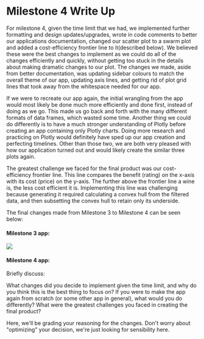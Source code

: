# Milestone 4 Write Up

For milestone 4, given the time limit that we had, we implemented further formatting and design updates/upgrades, wrote in code comments to better our applications documentation, changed our scatter plot to a swarm plot and added a cost-efficiency frontier line to it(described below). We believed these were the best changes to implement as we could do all of the changes efficiently and quickly, without getting too stuck in the details about making dramatic changes to our plot. The changes we made, aside from better documentation, was updating sidebar colours to match the overall theme of our app, updating axis lines, and getting rid of plot grid lines that took away from the whitespace needed for our app. 

If we were to recreate our app again, the initial wrangling from the app would most likely be done much more efficiently and done first, instead of doing as we go. This made us go back and forth with the many different formats of data frames, which wasted some time. Another thing we could do differently is to have a much stronger understanding of Plotly before creating an app containing only Plotly charts. Doing more research and practicing on Plotly would definitely have sped up our app creation and perfecting timelines. Other than those two, we are both very pleased with how our application turned out and would likely create the similar three plots again. 

The greatest challenge we faced for the final product was our cost-efficiency frontier line.  This line compares the benefit (rating) on the x-axis with its cost (price) on the y-axis.  The further above the frontier line a wine is, the less cost efficient it is.  Implementing this line was challenging because generating it required calculating a convex hull from the filtered data, and then subsetting the convex hull to retain only its underside.

The final changes made from Milestone 3 to Milestone 4 can be seen below:

#### Milestone 3 app:

![](https://github.com/UBC-MDS/wine_viz_mkpv/blob/master/img/milestone4-before.png)


#### Milestone 4 app:

Briefly discuss:

What changes did you decide to implement given the time limit, and why do you think this is the best thing to focus on?
If you were to make the app again from scratch (or some other app in general), what would you do differently?
What were the greatest challenges you faced in creating the final product?

Here, we'll be grading your reasoning for the changes. Don't worry about "optimizing" your decision, we're just looking for sensibility here.
